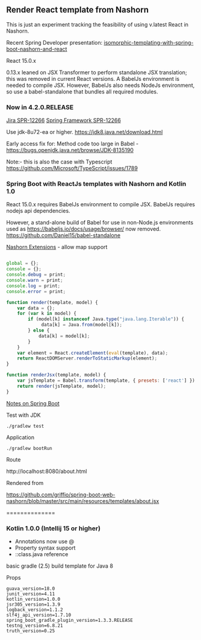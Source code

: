 ## Render React template from Nashorn

This is just an experiment tracking the feasibility of using v.latest React in Nashorn.

Recent Spring Developer presentation: [isomorphic-templating-with-spring-boot-nashorn-and-react](http://www.slideshare.net/SpringCentral/isomorphic-templating-with-spring-boot-nashorn-and-react)

React 15.0.x

0.13.x leaned on JSX Transformer to perform standalone JSX translation; this was removed in current React versions.
A BabelJs environment is needed to compile JSX.
However, BabelJs also needs NodeJs environment, so use a babel-standalone that bundles all required modules.

### Now in 4.2.0.RELEASE

[Jira SPR-12266](https://jira.spring.io/browse/SPR-12266)
[Spring Framework SPR-12266](https://github.com/sdeleuze/spring-framework/tree/SPR-12266)

Use jdk-8u72-ea or higher. https://jdk8.java.net/download.html

Early access fix for: Method code too large in Babel - https://bugs.openjdk.java.net/browse/JDK-8135190

Note:- this is also the case with Typescript https://github.com/Microsoft/TypeScript/issues/1789

### Spring Boot with ReactJs templates with Nashorn and Kotlin 1.0

React 15.0.x requires BabelJs environment to compile JSX.
BabelJs requires nodejs api dependencies.

However, a stand-alone build of Babel for use in non-Node.js environments used as https://babeljs.io/docs/usage/browser/ now removed.
https://github.com/Daniel15/babel-standalone

[Nashorn Extensions](https://wiki.openjdk.java.net/display/Nashorn/Nashorn+extensions) - allow map support

~~~javascript

global = {};
console = {};
console.debug = print;
console.warn = print;
console.log = print;
console.error = print;

function render(template, model) {
    var data = {};
    for (var k in model) {
        if (model[k] instanceof Java.type("java.lang.Iterable")) {
             data[k] = Java.from(model[k]);
        } else {
            data[k] = model[k];
        }
    }
    var element = React.createElement(eval(template), data);
    return ReactDOMServer.renderToStaticMarkup(element);
}

function renderJsx(template, model) {
    var jsTemplate = Babel.transform(template, { presets: ['react'] }).code;
    return render(jsTemplate, model);
}

~~~

[Notes on Spring Boot](http://docs.spring.io/spring-boot/docs/current/reference/html/howto-spring-boot-application.html)

Test with JDK 

~~~
./gradlew test
~~~

Application

~~~
./gradlew bootRun
~~~

Route

http://localhost:8080/about.html

Rendered from

https://github.com/griffio/spring-boot-web-nashorn/blob/master/src/main/resources/templates/about.jsx

==============

### Kotlin 1.0.0 (Intellij 15 or higher)

* Annotations now use @
* Property syntax support
* <ClassName>::class.java reference

basic gradle (2.5) build template for Java 8

Props
~~~
guava_version=18.0
junit_version=4.11
kotlin_version=1.0.0
jsr305_version=1.3.9
logback_version=1.1.2
slf4j_api_version=1.7.10
spring_boot_gradle_plugin_version=1.3.3.RELEASE
testng_version=6.8.21
truth_version=0.25
~~~
